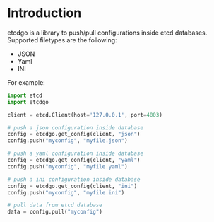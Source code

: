 
Introduction
============

etcdgo is a library to push/pull configurations inside etcd databases.
Supported filetypes are the following:

* JSON
* Yaml
* INI

For example:

```python
import etcd
import etcdgo

client = etcd.Client(host='127.0.0.1', port=4003)

# push a json configuration inside database
config = etcdgo.get_config(client, "json")
config.push("myconfig", "myfile.json")

# push a yaml configuration inside database
config = etcdgo.get_config(client, "yaml")
config.push("myconfig", "myfile.yaml")

# push a ini configuration inside database
config = etcdgo.get_config(client, "ini")
config.push("myconfig", "myfile.ini")

# pull data from etcd database
data = config.pull("myconfig")
```
